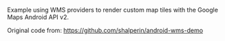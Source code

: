 Example using WMS providers to render custom map tiles with the Google Maps Android API v2.

Original code from:
https://github.com/shalperin/android-wms-demo